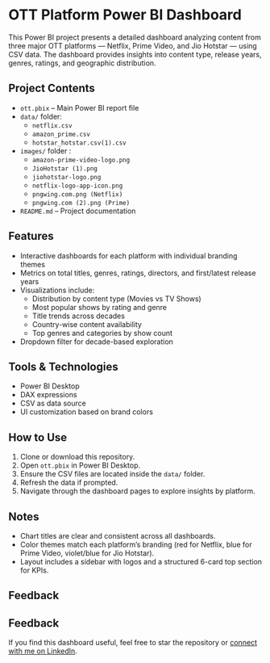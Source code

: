 # OTT Platform Power BI Dashboard

This Power BI project presents a detailed dashboard analyzing content from three major OTT platforms — Netflix, Prime Video, and Jio Hotstar — using CSV data. The dashboard provides insights into content type, release years, genres, ratings, and geographic distribution.

## Project Contents

- `ott.pbix` – Main Power BI report file
- `data/` folder:
  - `netflix.csv`
  - `amazon_prime.csv`
  - `hotstar_hotstar.csv(1).csv`
- `images/` folder :
  - `amazon-prime-video-logo.png`
  - `JioHotstar (1).png`
  - `jiohotstar-logo.png`
  - `netflix-logo-app-icon.png`
  - `pngwing.com.png (Netflix)`
  - `pngwing.com (2).png (Prime)`
- `README.md` – Project documentation

## Features

- Interactive dashboards for each platform with individual branding themes
- Metrics on total titles, genres, ratings, directors, and first/latest release years
- Visualizations include:
  - Distribution by content type (Movies vs TV Shows)
  - Most popular shows by rating and genre
  - Title trends across decades
  - Country-wise content availability
  - Top genres and categories by show count
- Dropdown filter for decade-based exploration

## Tools & Technologies

- Power BI Desktop
- DAX expressions
- CSV as data source
- UI customization based on brand colors

## How to Use

1. Clone or download this repository.
2. Open `ott.pbix` in Power BI Desktop.
3. Ensure the CSV files are located inside the `data/` folder.
4. Refresh the data if prompted.
5. Navigate through the dashboard pages to explore insights by platform.

## Notes

- Chart titles are clear and consistent across all dashboards.
- Color themes match each platform’s branding (red for Netflix, blue for Prime Video, violet/blue for Jio Hotstar).
- Layout includes a sidebar with logos and a structured 6-card top section for KPIs.

## Feedback

## Feedback

If you find this dashboard useful, feel free to star the repository or [connect with me on LinkedIn](https://www.linkedin.com/in/ravichandran-s-478037244).

